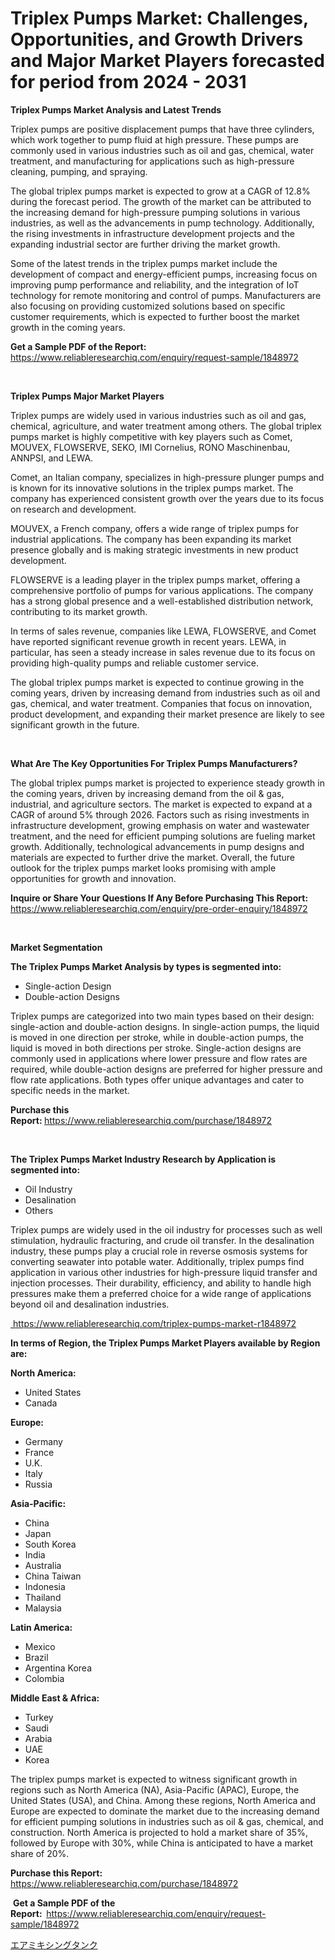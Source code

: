 <p><h1>Triplex Pumps Market: Challenges, Opportunities, and Growth Drivers and Major Market Players forecasted for period from 2024 - 2031</h1></p><p><strong>Triplex Pumps Market Analysis and Latest Trends</strong></p>
<p><p>Triplex pumps are positive displacement pumps that have three cylinders, which work together to pump fluid at high pressure. These pumps are commonly used in various industries such as oil and gas, chemical, water treatment, and manufacturing for applications such as high-pressure cleaning, pumping, and spraying.</p><p>The global triplex pumps market is expected to grow at a CAGR of 12.8% during the forecast period. The growth of the market can be attributed to the increasing demand for high-pressure pumping solutions in various industries, as well as the advancements in pump technology. Additionally, the rising investments in infrastructure development projects and the expanding industrial sector are further driving the market growth.</p><p>Some of the latest trends in the triplex pumps market include the development of compact and energy-efficient pumps, increasing focus on improving pump performance and reliability, and the integration of IoT technology for remote monitoring and control of pumps. Manufacturers are also focusing on providing customized solutions based on specific customer requirements, which is expected to further boost the market growth in the coming years.</p></p>
<p><strong>Get a Sample PDF of the Report:&nbsp;</strong> <a href="https://www.reliableresearchiq.com/enquiry/request-sample/1848972">https://www.reliableresearchiq.com/enquiry/request-sample/1848972</a></p>
<p>&nbsp;</p>
<p><strong>Triplex Pumps Major Market Players</strong></p>
<p><p>Triplex pumps are widely used in various industries such as oil and gas, chemical, agriculture, and water treatment among others. The global triplex pumps market is highly competitive with key players such as Comet, MOUVEX, FLOWSERVE, SEKO, IMI Cornelius, RONO Maschinenbau, ANNPSI, and LEWA.</p><p>Comet, an Italian company, specializes in high-pressure plunger pumps and is known for its innovative solutions in the triplex pumps market. The company has experienced consistent growth over the years due to its focus on research and development.</p><p>MOUVEX, a French company, offers a wide range of triplex pumps for industrial applications. The company has been expanding its market presence globally and is making strategic investments in new product development.</p><p>FLOWSERVE is a leading player in the triplex pumps market, offering a comprehensive portfolio of pumps for various applications. The company has a strong global presence and a well-established distribution network, contributing to its market growth.</p><p>In terms of sales revenue, companies like LEWA, FLOWSERVE, and Comet have reported significant revenue growth in recent years. LEWA, in particular, has seen a steady increase in sales revenue due to its focus on providing high-quality pumps and reliable customer service.</p><p>The global triplex pumps market is expected to continue growing in the coming years, driven by increasing demand from industries such as oil and gas, chemical, and water treatment. Companies that focus on innovation, product development, and expanding their market presence are likely to see significant growth in the future.</p></p>
<p>&nbsp;</p>
<p><strong>What Are The Key Opportunities For Triplex Pumps Manufacturers?</strong></p>
<p><p>The global triplex pumps market is projected to experience steady growth in the coming years, driven by increasing demand from the oil & gas, industrial, and agriculture sectors. The market is expected to expand at a CAGR of around 5% through 2026. Factors such as rising investments in infrastructure development, growing emphasis on water and wastewater treatment, and the need for efficient pumping solutions are fueling market growth. Additionally, technological advancements in pump designs and materials are expected to further drive the market. Overall, the future outlook for the triplex pumps market looks promising with ample opportunities for growth and innovation.</p></p>
<p><strong>Inquire or Share Your Questions If Any Before Purchasing This Report:</strong> <a href="https://www.reliableresearchiq.com/enquiry/pre-order-enquiry/1848972">https://www.reliableresearchiq.com/enquiry/pre-order-enquiry/1848972</a></p>
<p>&nbsp;</p>
<p><strong>Market Segmentation</strong></p>
<p><strong>The Triplex Pumps Market Analysis by types is segmented into:</strong></p>
<p><ul><li>Single-action Design</li><li>Double-action Designs</li></ul></p>
<p><p>Triplex pumps are categorized into two main types based on their design: single-action and double-action designs. In single-action pumps, the liquid is moved in one direction per stroke, while in double-action pumps, the liquid is moved in both directions per stroke. Single-action designs are commonly used in applications where lower pressure and flow rates are required, while double-action designs are preferred for higher pressure and flow rate applications. Both types offer unique advantages and cater to specific needs in the market.</p></p>
<p><strong>Purchase this Report:&nbsp;</strong><a href="https://www.reliableresearchiq.com/purchase/1848972">https://www.reliableresearchiq.com/purchase/1848972</a></p>
<p>&nbsp;</p>
<p><strong>The Triplex Pumps Market Industry Research by Application is segmented into:</strong></p>
<p><ul><li>Oil Industry</li><li>Desalination</li><li>Others</li></ul></p>
<p><p>Triplex pumps are widely used in the oil industry for processes such as well stimulation, hydraulic fracturing, and crude oil transfer. In the desalination industry, these pumps play a crucial role in reverse osmosis systems for converting seawater into potable water. Additionally, triplex pumps find application in various other industries for high-pressure liquid transfer and injection processes. Their durability, efficiency, and ability to handle high pressures make them a preferred choice for a wide range of applications beyond oil and desalination industries.</p></p>
<p><a href="https://www.reliableresearchiq.com/triplex-pumps-market-r1848972">&nbsp;https://www.reliableresearchiq.com/triplex-pumps-market-r1848972</a></p>
<p><strong>In terms of Region, the Triplex Pumps Market Players available by Region are:</strong></p>
<p>
    <p> <strong> North America: </strong>
        <ul>
            <li>United States</li>
            <li>Canada</li>
        </ul>
        </p> 
    <p> <strong> Europe: </strong>
        <ul>
            <li>Germany</li>
            <li>France</li>
            <li>U.K.</li>
            <li>Italy</li>
            <li>Russia</li>
        </ul>
        </p> 
    <p> <strong> Asia-Pacific: </strong>
        <ul>
            <li>China</li>
            <li>Japan</li>
            <li>South Korea</li>
            <li>India</li>
            <li>Australia</li>
            <li>China Taiwan</li>
            <li>Indonesia</li>
            <li>Thailand</li>
            <li>Malaysia</li>
        </ul>
        </p> 
    <p> <strong> Latin America: </strong>
        <ul>
            <li>Mexico</li>
            <li>Brazil</li>
            <li>Argentina Korea</li>
            <li>Colombia</li>
        </ul>
        </p> 
    <p> <strong> Middle East & Africa: </strong>
        <ul>
            <li>Turkey</li>
            <li>Saudi</li>
            <li>Arabia</li>
            <li>UAE</li>
            <li>Korea</li>
        </ul>
    </p>
    </p>
<p><p>The triplex pumps market is expected to witness significant growth in regions such as North America (NA), Asia-Pacific (APAC), Europe, the United States (USA), and China. Among these regions, North America and Europe are expected to dominate the market due to the increasing demand for efficient pumping solutions in industries such as oil & gas, chemical, and construction. North America is projected to hold a market share of 35%, followed by Europe with 30%, while China is anticipated to have a market share of 20%.</p></p>
<p><strong>Purchase this Report: </strong><a href="https://www.reliableresearchiq.com/purchase/1848972">https://www.reliableresearchiq.com/purchase/1848972</a></p>
<p>&nbsp;<strong>Get a Sample PDF of the Report:&nbsp;&nbsp;</strong><a href="https://www.reliableresearchiq.com/enquiry/request-sample/1848972">https://www.reliableresearchiq.com/enquiry/request-sample/1848972</a></p>
<p><strong></strong></p>
<p><p><a href="https://github.com/pepo3k/Market-Research-Report-List-3/blob/main/723798337221.md">エアミキシングタンク</a></p></p>